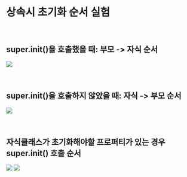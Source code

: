 # 상속시 초기화 순서 실험

&nbsp; 
## super.init()을 호출했을 때: 부모 -> 자식 순서
![](https://i.imgur.com/oW6PJRR.png)

&nbsp; 
## super.init()을 호출하지 않았을 때: 자식 -> 부모 순서
![](https://i.imgur.com/4rerSwg.png)


&nbsp; 
## 자식클래스가 초기화해야할 프로퍼티가 있는 경우 super.init() 호출 순서
![](https://i.imgur.com/RSjBUfu.png)
![](https://i.imgur.com/F4GXeeV.png)


